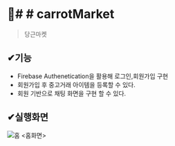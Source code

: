 # 📌# # carrotMarket
> 당근마켓

## ✔기능
<ul>
<li>Firebase Authenetication을 활용해 로그인,회원가입 구현 </li>
<li>회원가입 후 중고거래 아이템을 등록할 수 있다. </li>
<li>회원 기반으로 채팅 화면을 구현 할 수 있다. </li>
</ul>

## ✔실행화면
![홈](https://user-images.githubusercontent.com/76811495/153750780-9683b422-6ef5-4add-9979-c6ef201df6b7.PNG)
<홈화면>
